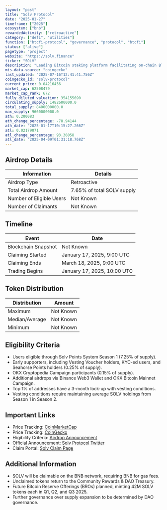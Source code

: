 ```yaml
---
layout: "post"
title: "Solv Protocol"
date: "2025-01-27"
timeframe: ["2025"]
ecosystem: ["bnb"]
rewardedActivity: ["retroactive"]
category: ["defi", "utilities"]
function: ["btcfi-protocol", "governance", "protocol", "btcfi"]
status: ["alive"]
pagetype: "project"
website: "https://solv.finance"
ticker: "SOLV"
description: "Leading Bitcoin staking platform facilitating on-chain BTC reserves and DeFi integration."
mis-data-source: "coingecko"
last_updated: "2025-07-16T12:41:41.756Z"
coingecko_id: "solv-protocol"
current_price: 0.04216456
market_cap: 62508479
market_cap_rank: 672
fully_diluted_valuation: 354155690
circulating_supply: 1482600000.0
total_supply: 8400000000.0
max_supply: 9660000000.0
ath: 0.200083
ath_change_percentage: -78.94144
ath_date: "2025-01-17T10:15:27.266Z"
atl: 0.02179071
atl_change_percentage: 93.36058
atl_date: "2025-04-09T01:31:18.768Z"
---
```


## Airdrop Details

| Information              | Details                    |
| ------------------------ | -------------------------- |
| Airdrop Type             | Retroactive                |
| Total Airdrop Amount     | 7.65% of total SOLV supply |
| Number of Eligible Users | Not Known                  |
| Number of Claimants      | Not Known                  |

## Timeline

| Event               | Date                        |
| ------------------- | --------------------------- |
| Blockchain Snapshot | Not Known                   |
| Claiming Started    | January 17, 2025, 9:00 UTC  |
| Claiming Ends       | March 18, 2025, 9:00 UTC    |
| Trading Begins      | January 17, 2025, 10:00 UTC |

## Token Distribution

| Distribution   | Amount    |
| -------------- | --------- |
| Maximum        | Not Known |
| Median/Average | Not Known |
| Minimum        | Not Known |

## Eligibility Criteria

- Users eligible through Solv Points System Season 1 (7.25% of supply).
- Early supporters, including Vesting Voucher holders, KYC-ed users, and Seahorse Points holders (0.25% of supply).
- OKX Cryptopedia Campaign participants (0.15% of supply).
- Additional airdrops via Binance Web3 Wallet and OKX Bitcoin Mainnet Campaign.
- Top 1% of addresses have a 3-month lock-up with vesting conditions.
- Vesting conditions require maintaining average SOLV holdings from Season 1 in Season 2.

## Important Links

- Price Tracking: [CoinMarketCap](https://coinmarketcap.com/currencies/solv)
- Price Tracking: [CoinGecko](https://www.coingecko.com/en/coins/solv)
- Eligibility Criteria: [Airdrop Announcement](https://solvprotocol.medium.com/solv-token-launch-a-step-towards-the-future-of-bitcoin-finance-5fb64a69220b)
- Official Announcement: [Solv Protocol Twitter](https://x.com/SolvProtocol/status/1879816281345663474)
- Claim Portal: [Solv Claim Page](https://solv.foundation/claim)

## Additional Information

- SOLV will be claimable on the BNB network, requiring BNB for gas fees.
- Unclaimed tokens return to the Community Rewards & DAO Treasury.
- Future Bitcoin Reserve Offerings (BROs) planned, minting 42M SOLV tokens each in Q1, Q2, and Q3 2025.
- Further governance over supply expansion to be determined by DAO governance.
